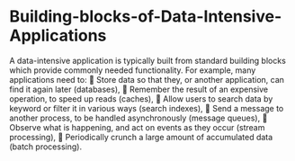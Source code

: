 # Building-blocks-of-Data-Intensive-Applications

A data-intensive application is typically built from standard building blocks which provide commonly needed functionality. For example, many applications need to:  Store data so that they, or another application, can find it again later (databases),  Remember the result of an expensive operation, to speed up reads (caches),  Allow users to search data by keyword or filter it in various ways (search indexes),  Send a message to another process, to be handled asynchronously (message queues),  Observe what is happening, and act on events as they occur (stream processing),  Periodically crunch a large amount of accumulated data (batch processing).
